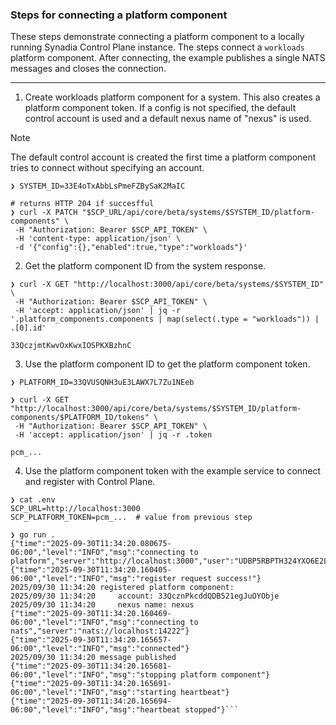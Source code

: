 ### Steps for connecting a platform component

These steps demonstrate connecting a platform component to a locally running Synadia Control Plane instance.
The steps connect a `workloads` platform component.
After connecting, the example publishes a single NATS messages and closes the connection.

---

1. Create workloads platform component for a system. This also creates a platform component token. If a config is not specified, the default control account is used and a default nexus name of "nexus" is used.

> [!NOTE]  
> The default control account is created the first time a platform component tries to connect without specifying an account.

```shell
❯ SYSTEM_ID=33E4oTxAbbLsPmeFZBySaK2MaIC

# returns HTTP 204 if succesfful
❯ curl -X PATCH "$SCP_URL/api/core/beta/systems/$SYSTEM_ID/platform-components" \
 -H "Authorization: Bearer $SCP_API_TOKEN" \
 -H 'content-type: application/json' \
 -d '{"config":{},"enabled":true,"type":"workloads"}'
```

2. Get the platform component ID from the system response.
```shell
❯ curl -X GET "http://localhost:3000/api/core/beta/systems/$SYSTEM_ID" \
 -H "Authorization: Bearer $SCP_API_TOKEN" \
 -H 'accept: application/json' | jq -r '.platform_components.components | map(select(.type = "workloads")) | .[0].id'

33QczjmtKwvOxKwxIOSPKXBzhnC
```

3. Use the platform component ID to get the platform component token.

```shell
❯ PLATFORM_ID=33QVUSQNH3uE3LAWX7L7Zu1NEeb

❯ curl -X GET "http://localhost:3000/api/core/beta/systems/$SYSTEM_ID/platform-components/$PLATFORM_ID/tokens" \
 -H "Authorization: Bearer $SCP_API_TOKEN" \
 -H 'accept: application/json' | jq -r .token

pcm_...
```

4. Use the platform component token with the example service to connect and register with Control Plane.


```shell
❯ cat .env
SCP_URL=http://localhost:3000
SCP_PLATFORM_TOKEN=pcm_...  # value from previous step

❯ go run . 
{"time":"2025-09-30T11:34:20.080675-06:00","level":"INFO","msg":"connecting to platform","server":"http://localhost:3000","user":"UDBP5RBPTH324YXO6E2LF66NLL5RDOQJAFK5ZVJNDT2IVBJBW4Y3J4N5"}
{"time":"2025-09-30T11:34:20.160405-06:00","level":"INFO","msg":"register request success!"}
2025/09/30 11:34:20 registered platform component:
2025/09/30 11:34:20     account: 33QcznPkcddQDB521egJuOYObje
2025/09/30 11:34:20     nexus name: nexus
{"time":"2025-09-30T11:34:20.160469-06:00","level":"INFO","msg":"connecting to nats","server":"nats://localhost:14222"}
{"time":"2025-09-30T11:34:20.165657-06:00","level":"INFO","msg":"connected"}
2025/09/30 11:34:20 message published
{"time":"2025-09-30T11:34:20.165681-06:00","level":"INFO","msg":"stopping platform component"}
{"time":"2025-09-30T11:34:20.165691-06:00","level":"INFO","msg":"starting heartbeat"}
{"time":"2025-09-30T11:34:20.165694-06:00","level":"INFO","msg":"heartbeat stopped"}```
